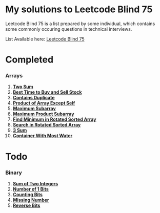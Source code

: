 # My solutions to Leetcode Blind 75
Leetcode Blind 75 is a list prepared by some individual, which contains some commonly occuring questions in technical interviews.

List Available here: [Leetcode Blind 75](https://leetcode.com/discuss/general-discussion/460599/blind-75-leetcode-questions)

# Completed
### Arrays
1. **[Two Sum](https://leetcode.com/problems/two-sum/)**
2. **[Best Time to Buy and Sell Stock](https://leetcode.com/problems/best-time-to-buy-and-sell-stock/)**
3. **[Contains Duplicate](https://leetcode.com/problems/contains-duplicate/)**
4. **[Product of Array Except Self](https://leetcode.com/problems/product-of-array-except-self/)**
5. **[Maximum Subarray](https://leetcode.com/problems/maximum-subarray/)**
6. **[Maximum Product Subarray](https://leetcode.com/problems/maximum-product-subarray/)**
7. **[Find Minimum in Rotated Sorted Array](https://leetcode.com/problems/find-minimum-in-rotated-sorted-array/)**
8. **[Search in Rotated Sorted Array](https://leetcode.com/problems/search-in-rotated-sorted-array/)**
9. **[3 Sum](https://leetcode.com/problems/3sum/)**
10. **[Container With Most Water](https://leetcode.com/problems/container-with-most-water/)**

# Todo
### Binary
1. **[Sum of Two Integers](https://leetcode.com/problems/sum-of-two-integers/)**
2. **[Number of 1 Bits](https://leetcode.com/problems/number-of-1-bits/)**
3. **[Counting Bits](https://leetcode.com/problems/counting-bits/)**
4. **[Missing Number](https://leetcode.com/problems/missing-number/)**
5. **[Reverse Bits](https://leetcode.com/problems/reverse-bits/)**